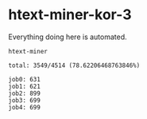 # htext-miner-kor-3

Everything doing here is automated.

```
htext-miner

total: 3549/4514 (78.62206468763846%)

job0: 631
job1: 621
job2: 899
job3: 699
job4: 699
```